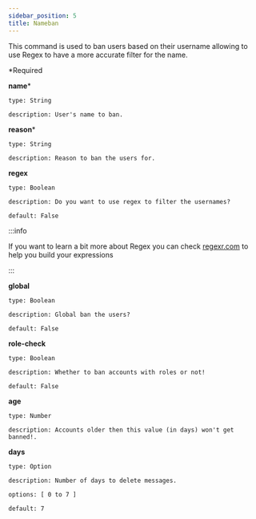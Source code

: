 ```yaml
---
sidebar_position: 5
title: Nameban
---
```


This command is used to ban users based on their username allowing to use Regex to have a more accurate filter for the name.

*Required

**name***

    type: String

    description: User's name to ban.

**reason***

    type: String

    description: Reason to ban the users for.

**regex**

    type: Boolean

    description: Do you want to use regex to filter the usernames?

    default: False

:::info

If you want to learn a bit more about Regex you can check [regexr.com](https://regexr.com) to help you build your expressions

:::

**global**

    type: Boolean

    description: Global ban the users?

    default: False

**role-check**

    type: Boolean

    description: Whether to ban accounts with roles or not!

    default: False
    
**age**

    type: Number

    description: Accounts older then this value (in days) won't get banned!.

**days**

    type: Option

    description: Number of days to delete messages.

    options: [ 0 to 7 ]

    default: 7
